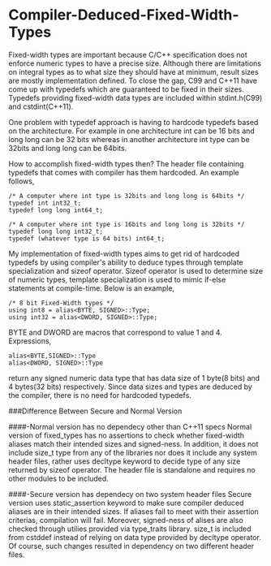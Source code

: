 # Compiler-Deduced-Fixed-Width-Types

Fixed-width types are important because C/C++ specification does not enforce numeric types to have a precise size. Although there are limitations on integral types as to what size they should have at minimum, result sizes are mostly implementation defined. To close the gap, C99 and C++11 have come up with typedefs which are guaranteed to be fixed in their sizes. Typedefs providing fixed-width data types are included within stdint.h(C99) and cstdint(C++11).

One problem with typedef approach is having to hardcode typedefs based on the architecture. For example in one architecture int can be 16 bits and long long can be 32 bits whereas in another architecture int type can be 32bits and long long can be 64bits.

How to accomplish fixed-width types then? The header file containing typedefs that comes with compiler has them hardcoded. An example follows,

    /* A computer where int type is 32bits and long long is 64bits */
    typedef int int32_t;
    typedef long long int64_t;
    
    /* A computer where int type is 16bits and long long is 32bits */
    typedef long long int32_t;
    typedef (whatever type is 64 bits) int64_t;
   
My implementation of fixed-width types aims to get rid of hardcoded typedefs by using compiler's ability to deduce types through template specialization and sizeof operator. Sizeof operator is used to determine size of numeric types, template specialization is used to mimic if-else statements at compile-time. Below is an example,

    /* 8 bit Fixed-Width types */
    using int8 = alias<BYTE, SIGNED>::Type;
    using int32 = alias<DWORD, SIGNED>::Type;
    
BYTE and DWORD are macros that correspond to value 1 and 4. Expressions,

    alias<BYTE,SIGNED>::Type
    alias<DWORD, SIGNED>::Type
    
return any signed numeric data type that has data size of 1 byte(8 bits) and 4 bytes(32 bits) respectively. Since data sizes and types are deduced by the compiler, there is no need for hardcoded typedefs.

###Difference Between Secure and Normal Version

####-Normal version has no dependecy other than C++11 specs 
Normal version of fixed_types has no assertions to check whether fixed-width aliases match their intended sizes and signed-ness. In addition, it does not include size_t type from any of the libraries nor does it include any system header files, rather uses decltype keyword to decide type of any size returned by sizeof operator. The header file is standalone and requires no other modules to be included.

####-Secure version has dependecy on two system header files
Secure version uses static_assertion keyword to make sure compiler deduced aliases are in their intended sizes. If aliases fail to meet with their assertion criterias, compilation will fail. Moreover, signed-ness of alises are also checked through utilies provided via type_traits library. size_t is included from cstddef instead of relying on data type provided by decltype operator. Of course, such changes resulted in dependency on two different header files. 
